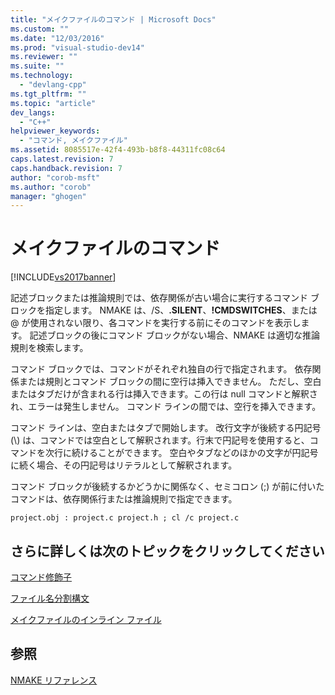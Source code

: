 ```yaml
---
title: "メイクファイルのコマンド | Microsoft Docs"
ms.custom: ""
ms.date: "12/03/2016"
ms.prod: "visual-studio-dev14"
ms.reviewer: ""
ms.suite: ""
ms.technology: 
  - "devlang-cpp"
ms.tgt_pltfrm: ""
ms.topic: "article"
dev_langs: 
  - "C++"
helpviewer_keywords: 
  - "コマンド, メイクファイル"
ms.assetid: 8085517e-42f4-493b-b8f8-44311fc08c64
caps.latest.revision: 7
caps.handback.revision: 7
author: "corob-msft"
ms.author: "corob"
manager: "ghogen"
---
```

# メイクファイルのコマンド
[!INCLUDE[vs2017banner](../assembler/inline/includes/vs2017banner.md)]

記述ブロックまたは推論規則では、依存関係が古い場合に実行するコマンド ブロックを指定します。  NMAKE は、\/S、**.SILENT**、**\!CMDSWITCHES**、または @ が使用されない限り、各コマンドを実行する前にそのコマンドを表示します。  記述ブロックの後にコマンド ブロックがない場合、NMAKE は適切な推論規則を検索します。  
  
 コマンド ブロックでは、コマンドがそれぞれ独自の行で指定されます。  依存関係または規則とコマンド ブロックの間に空行は挿入できません。  ただし、空白またはタブだけが含まれる行は挿入できます。この行は null コマンドと解釈され、エラーは発生しません。  コマンド ラインの間では、空行を挿入できます。  
  
 コマンド ラインは、空白またはタブで開始します。  改行文字が後続する円記号 \(\\\) は、コマンドでは空白として解釈されます。行末で円記号を使用すると、コマンドを次行に続けることができます。  空白やタブなどのほかの文字が円記号に続く場合、その円記号はリテラルとして解釈されます。  
  
 コマンド ブロックが後続するかどうかに関係なく、セミコロン \(;\) が前に付いたコマンドは、依存関係行または推論規則で指定できます。  
  
```  
project.obj : project.c project.h ; cl /c project.c  
```  
  
## さらに詳しくは次のトピックをクリックしてください  
 [コマンド修飾子](../Topic/Command%20Modifiers.md)  
  
 [ファイル名分割構文](../build/filename-parts-syntax.md)  
  
 [メイクファイルのインライン ファイル](../build/inline-files-in-a-makefile.md)  
  
## 参照  
 [NMAKE リファレンス](../build/nmake-reference.md)